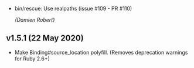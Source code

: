 * bin/rescue: Use realpaths (issue #109 - PR #110)

  *(Damien Robert)*

## v1.5.1 (22 May 2020)
* Make Binding#source_location polyfill. (Removes deprecation warnings
    for Ruby 2.6+)
